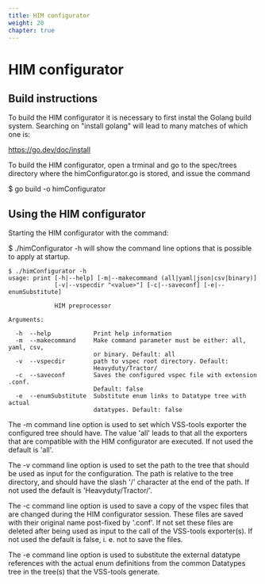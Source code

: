 ```yaml
---
title: HIM configurator
weight: 20
chapter: true
---
```


# HIM configurator

## Build instructions

To build the HIM configurator it is necessary to first instal the Golang build system. Searching on "install golang" will lead to many matches of which one is:

https://go.dev/doc/install

To build the HIM configurator, open a trminal and go to the spec/trees directory where the himConfigurator.go is stored, and issue the command

$ go build -o himConfigurator

## Using the HIM configurator

Starting the HIM configurator with the command:

$ ./himConfigurator -h
will show the command line options that is possible to apply at startup.

```
$ ./himConfigurator -h
usage: print [-h|--help] [-m|--makecommand (all|yaml|json|csv|binary)]
             [-v|--vspecdir "<value>"] [-c|--saveconf] [-e|--enumSubstitute]

             HIM preprocessor

Arguments:

  -h  --help            Print help information
  -m  --makecommand     Make command parameter must be either: all, yaml, csv,
                        or binary. Default: all
  -v  --vspecdir        path to vspec root directory. Default:
                        Heavyduty/Tractor/
  -c  --saveconf        Saves the configured vspec file with extension .conf.
                        Default: false
  -e  --enumSubstitute  Substitute enum links to Datatype tree with actual
                        datatypes. Default: false
```
The -m command line option is used to set which VSS-tools exporter the configured tree should have.
The value 'all' leads to that all the exporters that are compatible with the HIM configurator are executed.
If not used the default is 'all'.

The -v command line option is used to set the path to the tree that should be used as input for the configuration.
The path is relative to the tree directory, and should have the slash '/' character at the end of the path.
If not used the default is 'Heavyduty/Tractor/'.

The -c command line option is used to save a copy of the vspec files that are changed during the HIM configurator session.
These files are saved with their original name post-fixed by '.conf'.
If not set these files are deleted after being used as input to the call of the VSS-tools exporter(s).
If not used the default is false, i. e. not to save the files.

The -e command line option is used to substitute the external datatype references with the actual enum definitions
from the common Datatypes tree in the tree(s) that the VSS-tools generate.

